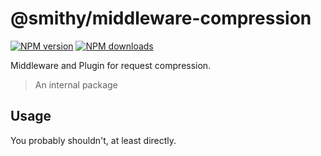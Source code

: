 # @smithy/middleware-compression

[![NPM version](https://img.shields.io/npm/v/@smithy/middleware-token/latest.svg)](https://www.npmjs.com/package/@smithy/middleware-compression)
[![NPM downloads](https://img.shields.io/npm/dm/@smithy/middleware-token.svg)](https://www.npmjs.com/package/@smithy/middleware-compression)

Middleware and Plugin for request compression.

> An internal package

## Usage

You probably shouldn't, at least directly.
